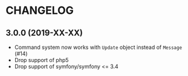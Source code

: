 CHANGELOG
=========

3.0.0 (2019-XX-XX)
------------------

* Command system now works with `Update` object instead of `Message` (#14)
* Drop support of php5
* Drop support of symfony/symfony <= 3.4